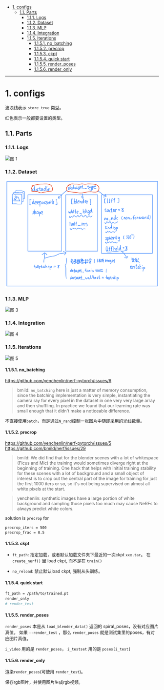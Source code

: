 - [1. configs](#1-configs)
  - [1.1. Parts](#11-parts)
    - [1.1.1. Logs](#111-logs)
    - [1.1.2. Dataset](#112-dataset)
    - [1.1.3. MLP](#113-mlp)
    - [1.1.4. Integration](#114-integration)
    - [1.1.5. Iterations](#115-iterations)
      - [1.1.5.1. no\_batching](#1151-no_batching)
      - [1.1.5.2. precrop](#1152-precrop)
      - [1.1.5.3. ckpt](#1153-ckpt)
      - [1.1.5.4. quick start](#1154-quick-start)
      - [1.1.5.5. render\_poses](#1155-render_poses)
      - [1.1.5.6. render\_only](#1156-render_only)

---
# 1. configs
波浪线表示 `store_true` 类型。

红色表示一般都要设置的类型。
## 1.1. Parts

### 1.1.1. Logs

![图 1](../images/de3f5daeb08d3a2541193c204ea9dce84d2c9a87f5051927185ab75b7dd00a46.png)  

### 1.1.2. Dataset

![图 1](../images/4d6a0b59332a5dff0cd95cd91cbee548f82a4b768035809d3358a5d06c7d14a2.png)  
  

### 1.1.3. MLP

![图 3](../images/fbfc884acb13f75a226527b06cefb3147aac1dfca40b8c0271e7eeea5e4c5548.png)  

### 1.1.4. Integration

![图 4](../images/9904ff7aab2003cccf76a87e37a673e63d2ee3eff37780c149cc64d8436c2e40.png)  

### 1.1.5. Iterations

![图 5](../images/327f572110e7a25d4a87bd7ffc5548dda4be85aea371aa5c2246e9574b3793d1.png)  

#### 1.1.5.1. no_batching

<https://github.com/yenchenlin/nerf-pytorch/issues/6>

> bmild: `no_batching` here is just a matter of memory consumption, since the batching implementation is very simple, instantiating the camera ray for every pixel in the dataset in one very very large array and then shuffling. In practice we found that our learning rate was small enough that it didn't make a noticeable difference.

不直接使用`batch`，而是通过`N_rand`控制一张图片中随即采用的光线数量。

#### 1.1.5.2. precrop

<https://github.com/yenchenlin/nerf-pytorch/issues/5>
<https://github.com/bmild/nerf/issues/29>

> bmild: We did find that for the blender scenes with a lot of whitespace (Ficus and Mic) the training would sometimes diverge right at the beginning of training. One hack that helps with initial training stability for these scenes with a lot of background and a small object of interest is to crop out the central part of the image for training for just the first 1000 iters or so, so it's not being supervised on almost all white pixels at the start.

> yenchenlin: synthetic images have a large portion of white background and sampling those pixels too much may cause NeRFs to always predict white colors.

solution is `precrop` for
```
precrop_iters = 500
precrop_frac = 0.5
```

#### 1.1.5.3. ckpt

- `ft_path`: 指定加载，或者默认加载文件夹下最近的一次ckpt `xxx.tar`。
  在 `create_nerf()` 里 load ckpt, 而不是在 `train()`


- `no_reload`: 禁止默认load ckpt, 强制从头训练。

#### 1.1.5.4. quick start

```bash
ft_path = /path/to/trained.pt
render_only
# render_test
```

#### 1.1.5.5. render_poses

`render_poses` 本是从 `load_blender_data()` 返回的 spiral_poses，没有对应图片真值。
如果 `--render_test` ，那么 `render_poses` 就是测试集里的poses，有对应图片真值。

`i_video` 用的是 `render_poses`， `i_testset` 用的是 `poses[i_test]`


#### 1.1.5.6. render_only

渲染`render_poses`(可使用 `render_test`)。

保存rgb图片，并使用图片生成rgb视频。